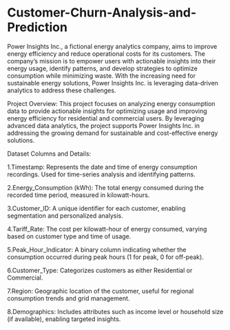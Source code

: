 # Customer-Churn-Analysis-and-Prediction
Power Insights Inc., a fictional energy analytics company, aims to improve energy efficiency and reduce operational costs for its customers. The company’s mission is to empower users with actionable insights into their energy usage, identify patterns, and develop strategies to optimize consumption while minimizing waste. With the increasing need for sustainable energy solutions, Power Insights Inc. is leveraging data-driven analytics to address these challenges.

Project Overview: This project focuses on analyzing energy consumption data to provide actionable insights for optimizing usage and improving energy efficiency for residential and commercial users. By leveraging advanced data analytics, the project supports Power Insights Inc. in addressing the growing demand for sustainable and cost-effective energy solutions.

Dataset Columns and Details:

1.Timestamp: Represents the date and time of energy consumption recordings. Used for time-series analysis and identifying patterns.

2.Energy_Consumption (kWh): The total energy consumed during the recorded time period, measured in kilowatt-hours.

3.Customer_ID: A unique identifier for each customer, enabling segmentation and personalized analysis.

4.Tariff_Rate: The cost per kilowatt-hour of energy consumed, varying based on customer type and time of usage.

5.Peak_Hour_Indicator: A binary column indicating whether the consumption occurred during peak hours (1 for peak, 0 for off-peak).

6.Customer_Type: Categorizes customers as either Residential or Commercial.

7.Region: Geographic location of the customer, useful for regional consumption trends and grid management.

8.Demographics: Includes attributes such as income level or household size (if available), enabling targeted insights.
